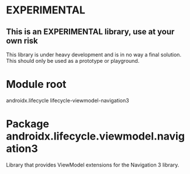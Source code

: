 # EXPERIMENTAL

## This is an **EXPERIMENTAL** library, use at your own risk

This library is under heavy development and is in no way a final solution. This should only be used
as a prototype or playground.

# Module root

androidx.lifecycle lifecycle-viewmodel-navigation3

# Package androidx.lifecycle.viewmodel.navigation3

Library that provides ViewModel extensions for the Navigation 3 library.
